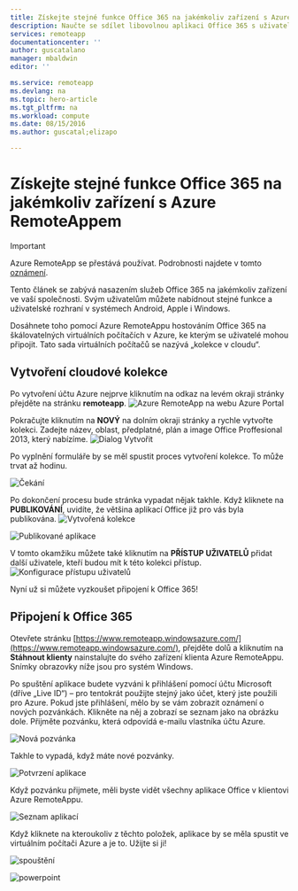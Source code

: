 ```yaml
---
title: Získejte stejné funkce Office 365 na jakémkoliv zařízení s Azure RemoteAppem | Microsoft Docs
description: Naučte se sdílet libovolnou aplikaci Office 365 s uživateli pomocí Azure RemoteAppu.
services: remoteapp
documentationcenter: ''
author: guscatalano
manager: mbaldwin
editor: ''

ms.service: remoteapp
ms.devlang: na
ms.topic: hero-article
ms.tgt_pltfrm: na
ms.workload: compute
ms.date: 08/15/2016
ms.author: guscatal;elizapo

---
```

# Získejte stejné funkce Office 365 na jakémkoliv zařízení s Azure RemoteAppem
> [!IMPORTANT]
> Azure RemoteApp se přestává používat. Podrobnosti najdete v tomto [oznámení](https://go.microsoft.com/fwlink/?linkid=821148).
> 
> 

Tento článek se zabývá nasazením služeb Office 365 na jakémkoliv zařízení ve vaší společnosti. Svým uživatelům můžete nabídnout stejné funkce a uživatelské rozhraní v systémech Android, Apple i Windows.

Dosáhnete toho pomocí Azure RemoteAppu hostováním Office 365 na škálovatelných virtuálních počítačích v Azure, ke kterým se uživatelé mohou připojit. Tato sada virtuálních počítačů se nazývá „kolekce v cloudu“.

## Vytvoření cloudové kolekce
Po vytvoření účtu Azure nejprve kliknutím na odkaz na levém okraji stránky přejděte na stránku **remoteapp**.
![Azure RemoteApp na webu Azure Portal](./media/remoteapp-tutorial-o365anywhere/1-menu.png)

Pokračujte kliknutím na **NOVÝ** na dolním okraji stránky a rychle vytvořte kolekci. Zadejte název, oblast, předplatné, plán a image Office Proffesional 2013, který nabízíme.
![Dialog Vytvořit](./media/remoteapp-tutorial-o365anywhere/2-quickcreate.png)

Po vyplnění formuláře by se měl spustit proces vytvoření kolekce. To může trvat až hodinu.

![Čekání](./media/remoteapp-tutorial-o365anywhere/3-waiting.png)

Po dokončení procesu bude stránka vypadat nějak takhle. Když kliknete na **PUBLIKOVÁNÍ**, uvidíte, že většina aplikací Office již pro vás byla publikována.
![Vytvořená kolekce](./media/remoteapp-tutorial-o365anywhere/4-done.png)

![Publikované aplikace](./media/remoteapp-tutorial-o365anywhere/5-publish.png)

V tomto okamžiku můžete také kliknutím na **PŘÍSTUP UŽIVATELŮ** přidat další uživatele, kteří budou mít k této kolekci přístup.
![Konfigurace přístupu uživatelů](./media/remoteapp-tutorial-o365anywhere/6-user.png)

Nyní už si můžete vyzkoušet připojení k Office 365!

## Připojení k Office 365
Otevřete stránku [https://www.remoteapp.windowsazure.com/](https://www.remoteapp.windowsazure.com/), přejděte dolů a kliknutím na **Stáhnout klienty** nainstalujte do svého zařízení klienta Azure RemoteAppu. Snímky obrazovky níže jsou pro systém Windows.

Po spuštění aplikace budete vyzváni k přihlášení pomocí účtu Microsoft (dříve „Live ID“) – pro tentokrát použijte stejný jako účet, který jste použili pro Azure. Pokud jste přihlášení, mělo by se vám zobrazit oznámení o nových pozvánkách. Klikněte na něj a zobrazí se seznam jako na obrázku dole. Přijměte pozvánku, která odpovídá e-mailu vlastníka účtu Azure.

![Nová pozvánka](./media/remoteapp-tutorial-o365anywhere/7-araclient.png)

Takhle to vypadá, když máte nové pozvánky.

![Potvrzení aplikace](./media/remoteapp-tutorial-o365anywhere/8-invitation.png)

Když pozvánku přijmete, měli byste vidět všechny aplikace Office v klientovi Azure RemoteAppu.

![Seznam aplikací](./media/remoteapp-tutorial-o365anywhere/9-work.png)

Když kliknete na kteroukoliv z těchto položek, aplikace by se měla spustit ve virtuálním počítači Azure a je to. Užijte si ji!

![spouštění](./media/remoteapp-tutorial-o365anywhere/10-arastart.png)

![powerpoint](./media/remoteapp-tutorial-o365anywhere/11-pp.png)

<!--HONumber=Sep16_HO3-->


